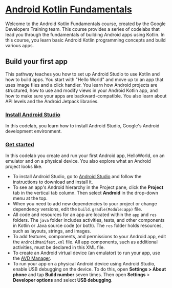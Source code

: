# [Android Kotlin Fundamentals](https://developer.android.com/codelabs/kotlin-android-training-welcome)

Welcome to the Android Kotlin Fundamentals course, created by the Google Developers Training team. This course provides a series of codelabs that lead you through the fundamentals of building Android apps using Kotlin. In this course, you learn basic Android Kotlin programming concepts and build various apps.

## **Build your first app**

This pathway teaches you how to set up Android Studio to use Kotlin and how to build apps. You start with "Hello World" and move up to an app that uses image files and a click handler. You learn how Android projects are structured, how to use and modify views in your Android Kotlin app, and how to make sure your apps are backward-compatible. You also learn about API levels and the Android Jetpack libraries.

### [Install Android Studio](https://developer.android.com/codelabs/kotlin-android-training-install-studio)

In this codelab, you learn how to install Android Studio, Google's Android development environment.

### [Get started](https://developer.android.com/codelabs/kotlin-android-training-get-started)

In this codelab you create and run your first Android app, HelloWorld, on an emulator and on a physical device. You also explore what an Android project looks like.

- To install Android Studio, go to [Android Studio](https://developer.android.com/sdk/index.html) and follow the instructions to download and install it.
- To see an app's Android hierarchy in the Project pane, click the **Project** tab in the vertical tab column. Then select **Android** in the drop-down menu at the top.
- When you need to add new dependencies to your project or change dependency versions, edit the `build.gradle(Module:app)` file.
- All code and resources for an app are located within the `app` and `res` folders. The `java` folder includes activities, tests, and other components in Kotlin or Java source code (or both). The `res` folder holds resources, such as layouts, strings, and images.
- To add features, components, and permissions to your Android app, edit the `AndroidManifest.xml` file. All app components, such as additional activities, must be declared in this XML file.
- To create an Android virtual device (an emulator) to run your app, use the [AVD Manager](https://developer.android.com/tools/devices/managing-avds.html).
- To run your app on a physical Android device using Android Studio, enable USB debugging on the device. To do this, open **Settings > About phone** and tap **Build number** seven times. Then open **Settings** > **Developer options** and select **USB debugging**.